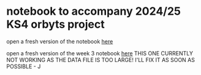# notebook to accompany 2024/25 KS4 orbyts project 

open a fresh version of the notebook [here](https://colab.research.google.com/github/Jools-Clarke/orbyts24/blob/main/lesson_2.ipynb)

open a fresh version of the week 3 notebook [here](https://colab.research.google.com/github/Jools-Clarke/SpeciesRetrieval/blob/main/data_loader.ipynb) THIS ONE CURRENTLY NOT WORKING AS THE DATA FILE IS TOO LARGE! I'LL FIX IT AS SOON AS POSSIBLE - J

